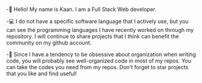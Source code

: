 -👀 Hello! My name is Kaan. I am a Full Stack Web developer.

-:computer: I do not have a specific software language that I actively use, but you can see the programming languages I have recently worked on through my repository. 
I will continue to share projects that I think can benefit the community on my github account.

-:pushpin: Since I have a tendency to be obsessive about organization when writing code, you will probably see well-organized code in most of my repos. You can take the codes you need from my repos. 
Don't forget to star projects that you like and find useful!

